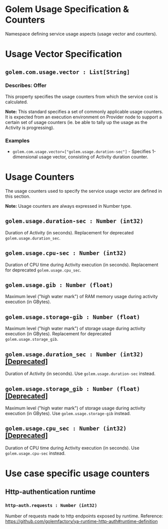 # Golem Usage Specification & Counters
Namespace defining service usage aspects (usage vector and counters).

# Usage Vector Specification

## `golem.com.usage.vector : List[String]`

### Describes: Offer

This property specifies the usage counters from which the service cost is calculated.

**Note:** This standard specifies a set of commonly applicable usage counters. It is expected from an execution environment on Provider node to support a certain set of usage counters (ie. be able to tally up the usage as the Activity is progressing). 

### **Examples**
* `golem.com.usage.vector=["golem.usage.duration-sec"]` - Specifies 1-dimensional usage vector, consisting of Activity duration counter.

# Usage Counters
The usage counters used to specify the service usage vector are defined in this section.

**Note:** Usage counters are always expressed in Number type.

## `golem.usage.duration-sec : Number (int32)`
Duration of Activity (in seconds). Replacement for deprecated `golem.usage.duration_sec`.

## `golem.usage.cpu-sec : Number (int32)`
Duration of CPU time during Activity execution (in seconds). Replacement for deprecated `golem.usage.cpu_sec`.

## `golem.usage.gib : Number (float)`
Maximum level ("high water mark") of RAM memory usage during activity execution (in GBytes).

## `golem.usage.storage-gib : Number (float)`
Maximum level ("high water mark") of storage usage during activity execution (in GBytes). Replacement for deprecated `golem.usage.storage_gib`.

## `golem.usage.duration_sec : Number (int32)` [[Deprecated]](/standards/README.md#deprecated-properties)
Duration of Activity (in seconds).
Use `golem.usage.duration-sec` instead.

## `golem.usage.storage_gib : Number (float)` [[Deprecated]](/standards/README.md#deprecated-properties)
Maximum level ("high water mark") of storage usage during activity execution (in GBytes).
Use `golem.usage.storage-gib` instead.

## `golem.usage.cpu_sec : Number (int32)` [[Deprecated]](/standards/README.md#deprecated-properties)
Duration of CPU time during Activity execution (in seconds).
Use `golem.usage.cpu-sec` instead.

# Use case specific usage counters

## Http-authentication runtime

### `http-auth.requests : Number (int32)`
Number of requests made to http endpoints exposed by runtime.
Reference: https://github.com/golemfactory/ya-runtime-http-auth#runtime-definition
